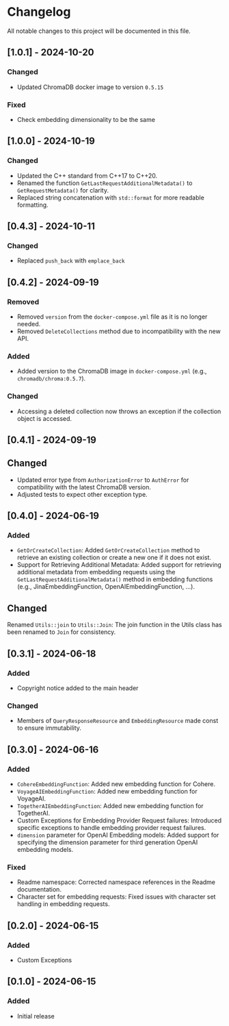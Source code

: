 # Changelog

All notable changes to this project will be documented in this file.

## [1.0.1] - 2024-10-20
### Changed
- Updated ChromaDB docker image to version `0.5.15`

### Fixed
- Check embedding dimensionality to be the same

## [1.0.0] - 2024-10-19
### Changed
- Updated the C++ standard from C++17 to C++20.
- Renamed the function `GetLastRequestAdditionalMetadata()` to `GetRequestMetadata()` for clarity.
- Replaced string concatenation with `std::format` for more readable formatting.

## [0.4.3] - 2024-10-11
### Changed
- Replaced `push_back` with `emplace_back`

## [0.4.2] - 2024-09-19
### Removed
- Removed `version` from the `docker-compose.yml` file as it is no longer needed.
- Removed `DeleteCollections` method due to incompatibility with the new API.

### Added
- Added version to the ChromaDB image in `docker-compose.yml` (e.g., `chromadb/chroma:0.5.7`).

### Changed
- Accessing a deleted collection now throws an exception if the collection object is accessed.

## [0.4.1] - 2024-09-19
## Changed
- Updated error type from `AuthorizationError` to `AuthError` for compatibility with the latest ChromaDB version.
- Adjusted tests to expect other exception type.

## [0.4.0] - 2024-06-19
### Added
- `GetOrCreateCollection`: Added `GetOrCreateCollection` method to retrieve an existing collection or create a new one if it does not exist.
- Support for Retrieving Additional Metadata: Added support for retrieving additional metadata from embedding requests using the `GetLastRequestAdditionalMetadata()` method in embedding functions (e.g., JinaEmbeddingFunction, OpenAIEmbeddingFunction, ...).

## Changed
Renamed `Utils::join` to `Utils::Join`: The join function in the Utils class has been renamed to `Join` for consistency.

## [0.3.1] - 2024-06-18
### Added
- Copyright notice added to the main header

### Changed
- Members of `QueryResponseResource` and `EmbeddingResource` made const to ensure immutability.

## [0.3.0] - 2024-06-16
### Added
- `CohereEmbeddingFunction`: Added new embedding function for Cohere.
- `VoyageAIEmbeddingFunction`: Added new embedding function for VoyageAI.
- `TogetherAIEmbeddingFunction`: Added new embedding function for TogetherAI.
- Custom Exceptions for Embedding Provider Request failures: Introduced specific exceptions to handle embedding provider request failures.
- `dimension` parameter for OpenAI Embedding models: Added support for specifying the dimension parameter for third generation OpenAI embedding models.

### Fixed
- Readme namespace: Corrected namespace references in the Readme documentation.
- Character set for embedding requests: Fixed issues with character set handling in embedding requests.

## [0.2.0] - 2024-06-15
### Added
- Custom Exceptions

## [0.1.0] - 2024-06-15
### Added
- Initial release

